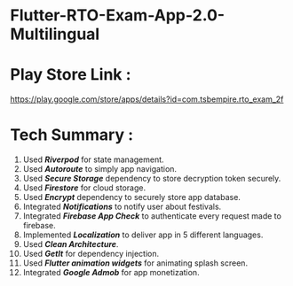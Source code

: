 # Flutter-RTO-Exam-App-2.0-Multilingual

# Play Store Link :
https://play.google.com/store/apps/details?id=com.tsbempire.rto_exam_2f

# Tech Summary :
1. Used ***Riverpod*** for state management.
2. Used ***Autoroute*** to simply app navigation.
3. Used ***Secure Storage*** dependency to store decryption token securely.
4. Used ***Firestore*** for cloud storage.
5. Used ***Encrypt*** dependency to securely store app database.
6. Integrated ***Notifications*** to notify user about festivals.
7. Integrated ***Firebase App Check*** to authenticate every request made to firebase.
8. Implemented ***Localization*** to deliver app in 5 different languages.
9. Used ***Clean Architecture***.
10. Used ***GetIt*** for dependency injection.
11. Used ***Flutter animation widgets*** for animating splash screen.
12. Integrated ***Google Admob*** for app monetization.
